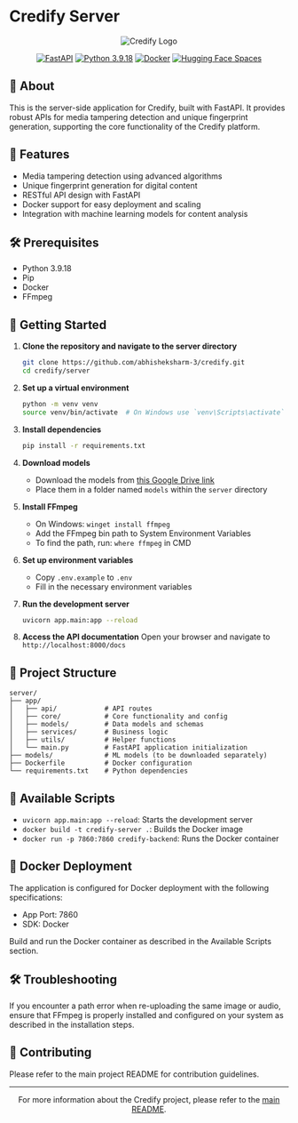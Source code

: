# Credify Server

<div align="center">

![Credify Logo](https://socialify.git.ci/abhisheksharm-3/credify/image?font=Source%20Code%20Pro&language=1&name=1&owner=1&pattern=Circuit%20Board&pulls=1&stargazers=1&theme=Dark)

[![FastAPI](https://img.shields.io/badge/FastAPI-009688?style=for-the-badge&logo=fastapi&logoColor=white)](https://fastapi.tiangolo.com/)
[![Python 3.9.18](https://img.shields.io/badge/Python-3.9.18-blue?style=for-the-badge&logo=python&logoColor=white)](https://www.python.org/downloads/release/python-3100/)
[![Docker](https://img.shields.io/badge/Docker-2496ED?style=for-the-badge&logo=docker&logoColor=white)](https://www.docker.com/)
[![Hugging Face Spaces](https://img.shields.io/badge/%F0%9F%A4%97%20Hugging%20Face-Spaces-blue?style=for-the-badge)](https://huggingface.co/spaces/abhisheksan/credify)

</div>

## 📖 About

This is the server-side application for Credify, built with FastAPI. It provides robust APIs for media tampering detection and unique fingerprint generation, supporting the core functionality of the Credify platform.

## 🚀 Features

- Media tampering detection using advanced algorithms
- Unique fingerprint generation for digital content
- RESTful API design with FastAPI
- Docker support for easy deployment and scaling
- Integration with machine learning models for content analysis

## 🛠️ Prerequisites

- Python 3.9.18
- Pip
- Docker
- FFmpeg

## 🏁 Getting Started

1. **Clone the repository and navigate to the server directory**
   ```bash
   git clone https://github.com/abhisheksharm-3/credify.git
   cd credify/server
   ```

2. **Set up a virtual environment**
   ```bash
   python -m venv venv
   source venv/bin/activate  # On Windows use `venv\Scripts\activate`
   ```

3. **Install dependencies**
   ```bash
   pip install -r requirements.txt
   ```

4. **Download models**
   - Download the models from [this Google Drive link](https://drive.google.com/drive/folders/13ekurrSgQo6d99PCv708vQVInfWpKsno?usp=sharing)
   - Place them in a folder named `models` within the `server` directory

5. **Install FFmpeg**
   - On Windows: `winget install ffmpeg`
   - Add the FFmpeg bin path to System Environment Variables
   - To find the path, run: `where ffmpeg` in CMD

6. **Set up environment variables**
   - Copy `.env.example` to `.env`
   - Fill in the necessary environment variables

7. **Run the development server**
   ```bash
   uvicorn app.main:app --reload
   ```

8. **Access the API documentation**
   Open your browser and navigate to `http://localhost:8000/docs`

## 📁 Project Structure

```
server/
├── app/
│   ├── api/            # API routes
│   ├── core/           # Core functionality and config
│   ├── models/         # Data models and schemas
│   ├── services/       # Business logic
│   ├── utils/          # Helper functions
│   └── main.py         # FastAPI application initialization
├── models/             # ML models (to be downloaded separately)
├── Dockerfile          # Docker configuration
└── requirements.txt    # Python dependencies
```

## 🧰 Available Scripts

- `uvicorn app.main:app --reload`: Starts the development server
- `docker build -t credify-server .`: Builds the Docker image
- `docker run -p 7860:7860 credify-backend`: Runs the Docker container

## 🐳 Docker Deployment

The application is configured for Docker deployment with the following specifications:
- App Port: 7860
- SDK: Docker

Build and run the Docker container as described in the Available Scripts section.

## 🛠️ Troubleshooting

If you encounter a path error when re-uploading the same image or audio, ensure that FFmpeg is properly installed and configured on your system as described in the installation steps.

## 🤝 Contributing

Please refer to the main project README for contribution guidelines.

---

<div align="center">

For more information about the Credify project, please refer to the [main README](../README.md).

</div>